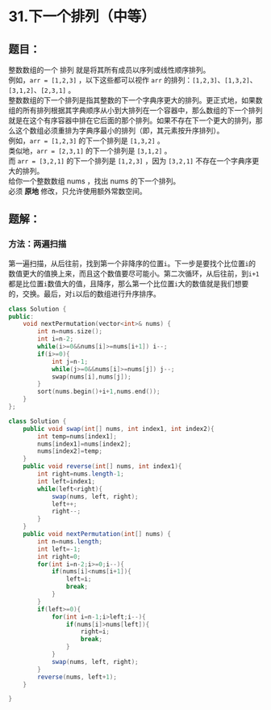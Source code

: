 # 31.下一个排列（中等）
## 题目：
整数数组的一个 排列  就是将其所有成员以序列或线性顺序排列。\
例如，`arr = [1,2,3]` ，以下这些都可以视作 `arr` 的排列：`[1,2,3]`、`[1,3,2]`、`[3,1,2]`、`[2,3,1]` 。\
整数数组的下一个排列是指其整数的下一个字典序更大的排列。更正式地，如果数组的所有排列根据其字典顺序从小到大排列在一个容器中，那么数组的下一个排列就是在这个有序容器中排在它后面的那个排列。如果不存在下一个更大的排列，那么这个数组必须重排为字典序最小的排列（即，其元素按升序排列）。\
例如，`arr = [1,2,3]` 的下一个排列是 `[1,3,2]` 。\
类似地，`arr = [2,3,1]` 的下一个排列是 `[3,1,2]` 。\
而 `arr = [3,2,1]` 的下一个排列是 `[1,2,3]` ，因为 `[3,2,1]` 不存在一个字典序更大的排列。\
给你一个整数数组 nums ，找出 nums 的下一个排列。\
必须 **原地** 修改，只允许使用额外常数空间。
## 题解：
### 方法：两遍扫描
第一遍扫描，从后往前，找到第一个非降序的位置`i`。下一步是要找个比位置`i`的数值更大的值换上来，而且这个数值要尽可能小。第二次循环，从后往前，到`i+1`都是比位置`i`数值大的值，且降序，那么第一个比位置`i`大的数值就是我们想要的，交换。最后，对`i`以后的数组进行升序排序。
```c++
class Solution {
public:
    void nextPermutation(vector<int>& nums) {
        int n=nums.size();
        int i=n-2;
        while(i>=0&&nums[i]>=nums[i+1]) i--;
        if(i>=0){
            int j=n-1;
            while(j>=0&&nums[i]>=nums[j]) j--;
            swap(nums[i],nums[j]);
        }
        sort(nums.begin()+i+1,nums.end());
    }
};
```
```java
class Solution {
    public void swap(int[] nums, int index1, int index2){
        int temp=nums[index1];
        nums[index1]=nums[index2];
        nums[index2]=temp;
    }
    public void reverse(int[] nums, int index1){
        int right=nums.length-1;
        int left=index1;
        while(left<right){
            swap(nums, left, right);
            left++;
            right--;
        }
    }
    public void nextPermutation(int[] nums) {
        int n=nums.length;
        int left=-1;
        int right=0;
        for(int i=n-2;i>=0;i--){
            if(nums[i]<nums[i+1]){
                left=i;
                break;
            }
        }
        if(left>=0){
            for(int i=n-1;i>left;i--){
                if(nums[i]>nums[left]){
                    right=i;
                    break;
                }
            }
            swap(nums, left, right);
        }
        reverse(nums, left+1);
    }

}
```